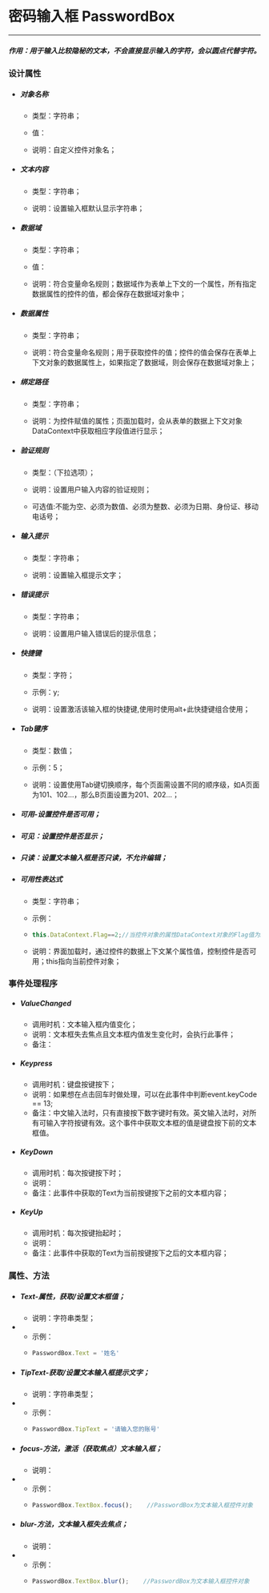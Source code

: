 # 密码输入框 PasswordBox

---

##### 作用：用于输入比较隐秘的文本，不会直接显示输入的字符，会以圆点代替字符。

### 设计属性

* ##### 对象名称

  * 类型：字符串；

  * 值：

  * 说明：自定义控件对象名；
* ##### 文本内容

  * 类型：字符串；

  * 说明：设置输入框默认显示字符串；
* ##### 数据域

  * 类型：字符串；

  * 值：

  * 说明：符合变量命名规则；数据域作为表单上下文的一个属性，所有指定数据属性的控件的值，都会保存在数据域对象中；
* ##### 数据属性

  * 类型：字符串；

  * 说明：符合变量命名规则；用于获取控件的值；控件的值会保存在表单上下文对象的数据属性上，如果指定了数据域，则会保存在数据域对象上；
* ##### 绑定路径

  * 类型：字符串；

  * 说明：为控件赋值的属性；页面加载时，会从表单的数据上下文对象DataContext中获取相应字段值进行显示；
* ##### 验证规则

  * 类型：（下拉选项）；

  * 说明：设置用户输入内容的验证规则；

  * 可选值:不能为空、必须为数值、必须为整数、必须为日期、身份证、移动电话号；
* ##### 输入提示

  * 类型：字符串；

  * 说明：设置输入框提示文字；
* ##### 错误提示

  * 类型：字符串；

  * 说明：设置用户输入错误后的提示信息；
* ##### 快捷键

  * 类型：字符；

  * 示例：y;

  * 说明：设置激活该输入框的快捷键,使用时使用alt+此快捷键组合使用；
* ##### Tab键序

  * 类型：数值；

  * 示例：5；

  * 说明：设置使用Tab键切换顺序，每个页面需设置不同的顺序级，如A页面为101、102…，那么B页面设置为201、202…；
* ##### 可用-设置控件是否可用；
* ##### 可见：设置控件是否显示；
* ##### 只读：设置文本输入框是否只读，不允许编辑；
* ##### 可用性表达式

  * 类型：字符串；

  * 示例：

  * ```js
    this.DataContext.Flag==2;//当控件对象的属性DataContext对象的Flag值为2时，控件可用，否则不可用；
    ```
  * 说明：界面加载时，通过控件的数据上下文某个属性值，控制控件是否可用；this指向当前控件对象；

### 事件处理程序

* ##### ValueChanged

  * 调用时机：文本输入框内值变化；
  * 说明：文本框失去焦点且文本框内值发生变化时，会执行此事件；
  * 备注：
* ##### Keypress

  * 调用时机：键盘按键按下；
  * 说明：如果想在点击回车时做处理，可以在此事件中判断event.keyCode == 13;
  * 备注：中文输入法时，只有直接按下数字键时有效。英文输入法时，对所有可输入字符按键有效。这个事件中获取文本框的值是键盘按下前的文本框值。
* ##### KeyDown

  * 调用时机：每次按键按下时；
  * 说明：
  * 备注：此事件中获取的Text为当前按键按下之前的文本框内容；
* ##### KeyUp

  * 调用时机：每次按键抬起时；
  * 说明：
  * 备注：此事件中获取的Text为当前按键按下之后的文本框内容；

### 属性、方法

* ##### Text-属性，获取/设置文本框值；

  * 说明：字符串类型；
* * 示例：
  * ```js
    PasswordBox.Text = '姓名'
    ```
* ##### TipText-获取/设置文本输入框提示文字；

  * 说明：字符串类型；
* * 示例：
  * ```js
    PasswordBox.TipText = '请输入您的账号'
    ```
* ##### focus-方法，激活（获取焦点）文本输入框；

  * 说明：
* * 示例：
  * ```js
    PasswordBox.TextBox.focus();    //PasswordBox为文本输入框控件对象
    ```
* ##### blur-方法，文本输入框失去焦点；

  * 说明：
* * 示例：
  * ```js
    PasswordBox.TextBox.blur();    //PasswordBox为文本输入框控件对象
    ```



